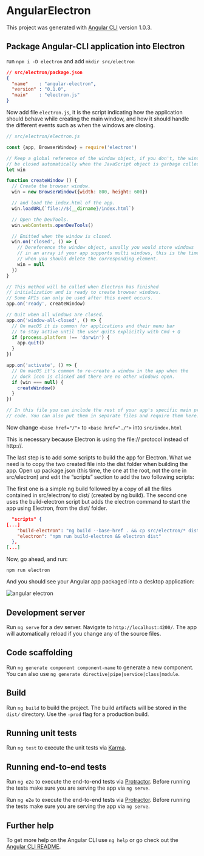 # AngularElectron

This project was generated with [Angular CLI](https://github.com/angular/angular-cli) version 1.0.3.

## Package Angular-CLI application into Electron 

run `npm i -D electron` and  add `mkdir src/electron`

```json
// src/electron/package.json
{
  "name"    : "angular-electron",
  "version" : "0.1.0",
  "main"    : "electron.js"
}
```
Now add file `electron.js`, it is the script indicating how the application should behave while creating the main window, and how it should handle the different events such as when the windows are closing.

```js
// src/electron/electron.js

const {app, BrowserWindow} = require('electron')

// Keep a global reference of the window object, if you don't, the window will
// be closed automatically when the JavaScript object is garbage collected.
let win

function createWindow () {
  // Create the browser window.
  win = new BrowserWindow({width: 800, height: 600})

  // and load the index.html of the app.
  win.loadURL(`file://${__dirname}/index.html`)

  // Open the DevTools.
  win.webContents.openDevTools()

  // Emitted when the window is closed.
  win.on('closed', () => {
    // Dereference the window object, usually you would store windows
    // in an array if your app supports multi windows, this is the time
    // when you should delete the corresponding element.
    win = null
  })
}

// This method will be called when Electron has finished
// initialization and is ready to create browser windows.
// Some APIs can only be used after this event occurs.
app.on('ready', createWindow)

// Quit when all windows are closed.
app.on('window-all-closed', () => {
  // On macOS it is common for applications and their menu bar
  // to stay active until the user quits explicitly with Cmd + Q
  if (process.platform !== 'darwin') {
    app.quit()
  }
})

app.on('activate', () => {
  // On macOS it's common to re-create a window in the app when the
  // dock icon is clicked and there are no other windows open.
  if (win === null) {
    createWindow()
  }
})

// In this file you can include the rest of your app's specific main process
// code. You can also put them in separate files and require them here.
```

Now change `<base href="/">` to `<base href="./">` into `src/index.html`

This is necessary because Electron is using the file:// protocol instead of http://.

The last step is to add some scripts to build the app for Electron. What we need is to copy the two created file into the dist folder when building the app. Open up package.json (this time, the one at the root, not the one in src/electron) and edit the “scripts” section to add the two following scripts:

The first one is a simple ng build followed by a copy of all the files contained in src/electron/ to dist/ (created by ng build). The second one uses the build-electron script but adds the electron command to start the app using Electron, from the dist/ folder.

```json
  "scripts" {
[...]
    "build-electron": "ng build --base-href . && cp src/electron/* dist",
    "electron": "npm run build-electron && electron dist"
  },
[...]
```
Now, go ahead, and run:

`npm run electron`

And you should see your Angular app packaged into a desktop application:

![angular electron](https://i1.wp.com/www.blog.bdauria.com/wp-content/uploads/2016/10/AngularElectron-2016-10-12-13-01-43.png?w=874)

## Development server

Run `ng serve` for a dev server. Navigate to `http://localhost:4200/`. The app will automatically reload if you change any of the source files.

## Code scaffolding

Run `ng generate component component-name` to generate a new component. You can also use `ng generate directive|pipe|service|class|module`.

## Build

Run `ng build` to build the project. The build artifacts will be stored in the `dist/` directory. Use the `-prod` flag for a production build.

## Running unit tests

Run `ng test` to execute the unit tests via [Karma](https://karma-runner.github.io).

## Running end-to-end tests

Run `ng e2e` to execute the end-to-end tests via [Protractor](http://www.protractortest.org/).
Before running the tests make sure you are serving the app via `ng serve`.

Run `ng e2e` to execute the end-to-end tests via [Protractor](http://www.protractortest.org/).
Before running the tests make sure you are serving the app via `ng serve`.

## Further help

To get more help on the Angular CLI use `ng help` or go check out the [Angular CLI README](https://github.com/angular/angular-cli/blob/master/README.md).
